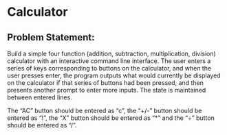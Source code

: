 # Calculator

## Problem Statement:
Build a simple four function (addition, subtraction, multiplication, division) calculator with an interactive command line interface. The user enters a series of keys corresponding to buttons on the calculator, and when the user presses enter, the program outputs what would currently be displayed on the calculator if that series of buttons had been pressed, and then presents another prompt to enter more inputs. The state is maintained between entered lines.

The “AC” button should be entered as “c”, the “+/-” button should be entered as “!”, the “X” button should be entered as “*” and the “÷” button should be entered as “/”. 